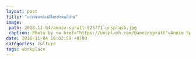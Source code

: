 ```yaml
---
layout: post
title: "อย่างน้อยต้องมีใครสักคนที่อ่าน"
image:
 path: 2018-11-04/annie-spratt-525771-unsplash.jpg
 caption: Photo by <a href="https://unsplash.com/@anniespratt">Annie Spratt</a> on <a href="https://unsplash.com/">Unsplash</a>
date: 2018-11-04 16:02:59 +0700
categories: culture
tags: workplace
---
```

